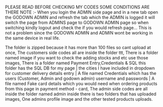 PLEASE READ BEFORE CHECKING MY CODES SOME CONDITIONS ARE THERE
NOTE :- When you login the ADMIN side page and in a new tab open the GODOWN ADMIN and refresh the tab which the ADMIN is logged it will switch the page from ADMINS page to GODOWN ADMIN page so when switching kindly logout and check the if you would refresh page...
This is not a problem since the GODOWN ADMIN and ADMIN wont be working in the same device in real life.

The folder is zipped because it has more than 100 files so cant upload at once,
The customers side codes all are inside the folder ttt,
There is a folder named image if you want to check the adding stocks and etc use those images,
There is a folder named Payment Entry,Credentials & SQL this folder has the SQL DB for my page | the cities I have included in dropdown for customer delivery details entry | A file named Credentials which has the users (Customer, Admin and godown admin) username and passwords | A file named Fake card details which you would need when ordering products from this page in payment method - card,
The admin side codes are all inside the folder named admin inside there is two folders that has uploaded images, One admins profile image and the other tested products uploads.
